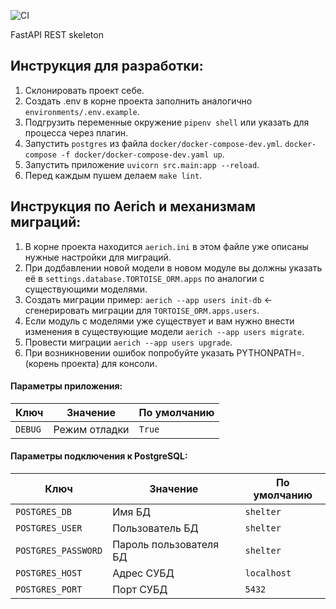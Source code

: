 ![CI](https://github.com/shelter-team/rest-backend/workflows/CI/badge.svg)

FastAPI REST skeleton

## Инструкция для разработки:
1) Склонировать проект себе.
2) Создать .env в корне проекта заполнить аналогично `environments/.env.example`.
3) Подгрузить переменные окружение `pipenv shell` или указать для процесса через плагин.
4) Запустить `postgres` из файла `docker/docker-compose-dev.yml`. `docker-compose -f docker/docker-compose-dev.yaml up`.
5) Запустить приложение `uvicorn src.main:app --reload`.
6) Перед каждым пушем делаем `make lint`.


## Инструкция по Aerich и механизмам миграций:
1) В корне проекта находится `aerich.ini` в этом файле уже описаны нужные настройки для миграций.
2) При додбавлении новой модели в новом модуле вы должны указать её в `settings.database.TORTOISE_ORM.apps` по аналогии
с существующими моделями.
3) Создать миграции пример: `aerich --app users init-db` <- сгенерировать миграции для `TORTOISE_ORM.apps.users`.
4) Если модуль с моделями уже существует и вам нужно внести изменения в существующие модели 
   `aerich --app users migrate`.
5) Провести миграции `aerich --app users upgrade`.
6) При возникновении ошибок попробуйте указать PYTHONPATH=. (корень проекта) для консоли.

#### Параметры приложения:

|       Ключ        |     Значение     |   По умолчанию   |
|-------------------|------------------|------------------|
|`DEBUG`| Режим отладки |`True`|


#### Параметры подключения к PostgreSQL:

|       Ключ        |     Значение     |   По умолчанию   |
|-------------------|------------------|------------------|
|`POSTGRES_DB`| Имя БД | `shelter` |
|`POSTGRES_USER`| Пользователь БД | `shelter` |
|`POSTGRES_PASSWORD`| Пароль пользователя БД | `shelter` |
|`POSTGRES_HOST`| Адрес СУБД | `localhost` |
|`POSTGRES_PORT`| Порт СУБД | `5432` |
